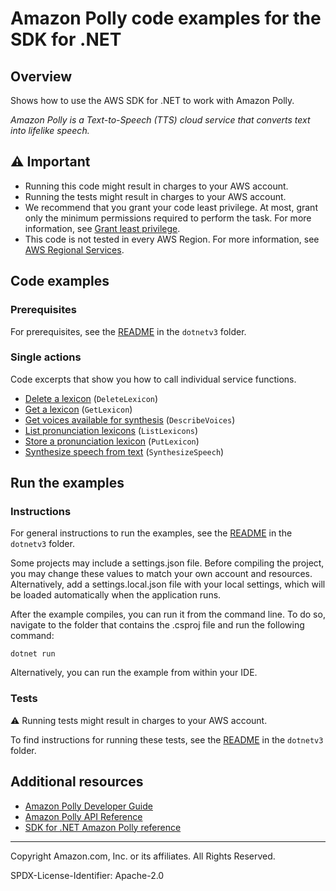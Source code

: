 <!--Generated by WRITEME on 2023-04-25 16:08:55.399190 (UTC)-->
# Amazon Polly code examples for the SDK for .NET

## Overview

Shows how to use the AWS SDK for .NET to work with Amazon Polly.

<!--custom.overview.start-->
<!--custom.overview.end-->

*Amazon Polly is a Text-to-Speech (TTS) cloud service that converts text into lifelike speech.*

## ⚠ Important

* Running this code might result in charges to your AWS account.
* Running the tests might result in charges to your AWS account.
* We recommend that you grant your code least privilege. At most, grant only the minimum permissions required to perform the task. For more information, see [Grant least privilege](https://docs.aws.amazon.com/IAM/latest/UserGuide/best-practices.html#grant-least-privilege).
* This code is not tested in every AWS Region. For more information, see [AWS Regional Services](https://aws.amazon.com/about-aws/global-infrastructure/regional-product-services).

<!--custom.important.start-->
<!--custom.important.end-->

## Code examples

### Prerequisites

For prerequisites, see the [README](../README.md#Prerequisites) in the `dotnetv3` folder.


<!--custom.prerequisites.start-->
<!--custom.prerequisites.end-->

### Single actions

Code excerpts that show you how to call individual service functions.

* [Delete a lexicon](DeleteLexiconExample/DeleteLexicon.cs#L10) (`DeleteLexicon`)
* [Get a lexicon](GetLexiconExample/GetLexicon.cs#L10) (`GetLexicon`)
* [Get voices available for synthesis](DescribeVoicesExample/DescribeVoices.cs#L10) (`DescribeVoices`)
* [List pronunciation lexicons](ListLexiconsExample/ListLexicons.cs#L15) (`ListLexicons`)
* [Store a pronunciation lexicon](PutLexiconExample/PutLexicon.cs#L10) (`PutLexicon`)
* [Synthesize speech from text](SynthesizeSpeechExample/SynthesizeSpeech.cs#L11) (`SynthesizeSpeech`)

## Run the examples

### Instructions


For general instructions to run the examples, see the [README](../README.md#building-and-running-the-code-examples) in the `dotnetv3` folder.

Some projects may include a settings.json file. Before compiling the project,
you may change these values to match your own account and resources. Alternatively, add a settings.local.json file with
your local settings, which will be loaded automatically when the application runs.

After the example compiles, you can run it from the command line. To do so, navigate to
the folder that contains the .csproj file and run the following command:

```
dotnet run
```
Alternatively, you can run the example from within your IDE.


<!--custom.instructions.start-->
<!--custom.instructions.end-->



### Tests

⚠ Running tests might result in charges to your AWS account.


To find instructions for running these tests, see the [README](../README.md#Tests)
in the `dotnetv3` folder.



<!--custom.tests.start-->
<!--custom.tests.end-->

## Additional resources

* [Amazon Polly Developer Guide](https://docs.aws.amazon.com/polly/latest/dg/what-is.html)
* [Amazon Polly API Reference](https://docs.aws.amazon.com/polly/latest/dg/API_Reference.html)
* [SDK for .NET Amazon Polly reference](https://docs.aws.amazon.com/sdkfornet/v3/apidocs/items/Polly/NPolly.html)

<!--custom.resources.start-->
<!--custom.resources.end-->

---

Copyright Amazon.com, Inc. or its affiliates. All Rights Reserved.

SPDX-License-Identifier: Apache-2.0